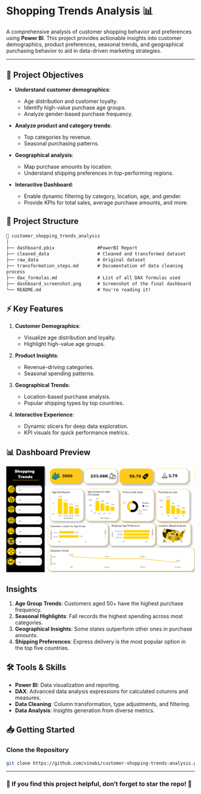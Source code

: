 # Shopping Trends Analysis 📊

A comprehensive analysis of customer shopping behavior and preferences using **Power BI**. This project provides actionable insights into customer demographics, product preferences, seasonal trends, and geographical purchasing behavior to aid in data-driven marketing strategies.

---

## 🚀 Project Objectives

- **Understand customer demographics**:
  - Age distribution and customer loyalty.
  - Identify high-value purchase age groups.
  - Analyze gender-based purchase frequency.

- **Analyze product and category trends**:
  - Top categories by revenue.
  - Seasonal purchasing patterns.

- **Geographical analysis**:
  - Map purchase amounts by location.
  - Understand shipping preferences in top-performing regions.

- **Interactive Dashboard**:
  - Enable dynamic filtering by category, location, age, and gender.
  - Provide KPIs for total sales, average purchase amounts, and more.
    

## 📂 Project Structure

```plaintext
📁 customer_shopping_trends_analysis
│
├── dashboard.pbix                #PowerBI Report
├── cleaned_data                  # Cleaned and transformed dataset
├── raw_data                      # Original dataset
├── transformation_steps.md       # Documentation of data cleaning process
├── dax_formulas.md               # List of all DAX formulas used
├── dashboard_screenshot.png      # Screenshot of the final dashboard
└── README.md                     # You're reading it!
```


## ⚡ Key Features

1. **Customer Demographics**:
   - Visualize age distribution and loyalty.
   - Highlight high-value age groups.

2. **Product Insights**:
   - Revenue-driving categories.
   - Seasonal spending patterns.

3. **Geographical Trends**:
   - Location-based purchase analysis.
   - Popular shipping types by top countries.

4. **Interactive Experience**:
   - Dynamic slicers for deep data exploration.
   - KPI visuals for quick performance metrics.

## 📊 Dashboard Preview

![Dashboard Screenshot](dashboard_screenshot.png)




## Insights
1. **Age Group Trends**: Customers aged 50+ have the highest purchase frequency.
2. **Seasonal Highlights**: Fall records the highest spending across most categories.
3. **Geographical Insights**: Some states outperform other ones in purchase amounts.
4. **Shipping Preferences**: Express delivery is the most popular option in the top five countries.


## 🛠️ Tools & Skills

- **Power BI**: Data visualization and reporting.
- **DAX**: Advanced data analysis expressions for calculated columns and measures.
- **Data Cleaning**: Column transformation, type adjustments, and filtering.
- **Data Analysis**: Insights generation from diverse metrics.
  

## 📥 Getting Started

### Clone the Repository
```bash
git clone https://github.com/vinabi/customer-shopping-trends-analysis.git

```
---

### 🌟 If you find this project helpful, don’t forget to star the repo! 🌟
